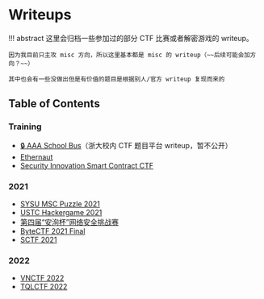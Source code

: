 # Writeups

!!! abstract 
    这里会归档一些参加过的部分 CTF 比赛或者解密游戏的 writeup。

    因为我目前只主攻 misc 方向，所以这里基本都是 misc 的 writeup（~~后续可能会加方向？~~）

    其中也会有一些没做出但是有价值的题目是根据别人/官方 writeup 复现而来的

## Table of Contents

### Training

- [🔒 AAA School Bus](AAA)（浙大校内 CTF 题目平台 writeup，暂不公开）
- [Ethernaut](ethernaut)
- [Security Innovation Smart Contract CTF](SecurityInnovation)

### 2021
- [SYSU MSC Puzzle 2021](sysu_msc_puzzle)
- [USTC Hackergame 2021](hackergame2021)
- [第四届“安洵杯”网络安全挑战赛](d0g3)
- [ByteCTF 2021 Final](bytectf2021_final)
- [SCTF 2021](sctf2021)

### 2022
- [VNCTF 2022](vnctf2022)
- [TQLCTF 2022](tqlctf2022)